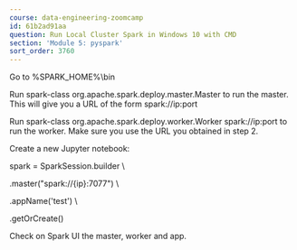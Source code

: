 ```yaml
---
course: data-engineering-zoomcamp
id: 61b2ad91aa
question: Run Local Cluster Spark in Windows 10 with CMD
section: 'Module 5: pyspark'
sort_order: 3760
---
```


Go to %SPARK_HOME%\bin

Run spark-class org.apache.spark.deploy.master.Master to run the master. This will give you a URL of the form spark://ip:port

Run spark-class org.apache.spark.deploy.worker.Worker spark://ip:port to run the worker. Make sure you use the URL you obtained in step 2.

Create a new Jupyter notebook:

spark = SparkSession.builder \

.master("spark://{ip}:7077") \

.appName('test') \

.getOrCreate()

Check on Spark UI the master, worker and app.

